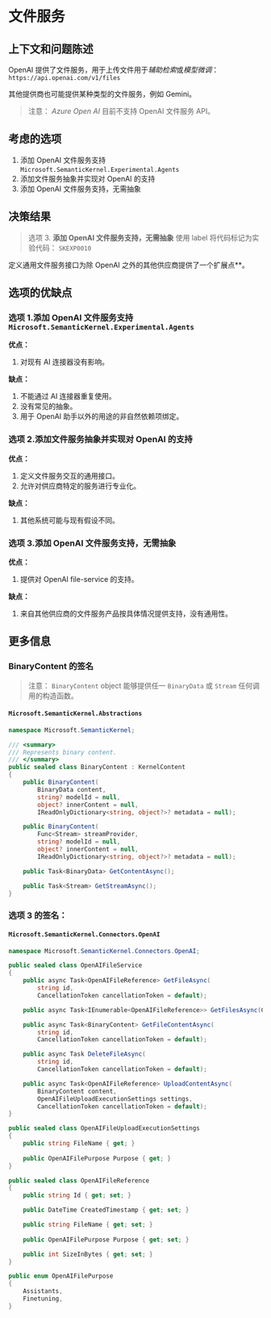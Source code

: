 
# 文件服务

## 上下文和问题陈述
OpenAI 提供了文件服务，用于上传文件用于*辅助检索*或*模型微调*： `https://api.openai.com/v1/files`

其他提供商也可能提供某种类型的文件服务，例如 Gemini。

> 注意： *Azure Open AI* 目前不支持 OpenAI 文件服务 API。

## 考虑的选项

1. 添加 OpenAI 文件服务支持 `Microsoft.SemanticKernel.Experimental.Agents`
2. 添加文件服务抽象并实现对 OpenAI 的支持
3. 添加 OpenAI 文件服务支持，无需抽象

## 决策结果

> 选项 3. **添加 OpenAI 文件服务支持，无需抽象**
> 使用 label 将代码标记为实验代码： `SKEXP0010`

定义通用文件服务接口为除 OpenAI 之外的其他供应商提供了一个扩展点**。

## 选项的优缺点

### 选项 1.添加 OpenAI 文件服务支持 `Microsoft.SemanticKernel.Experimental.Agents`
**优点：**
1. 对现有 AI 连接器没有影响。

**缺点：**
1. 不能通过 AI 连接器重复使用。
1. 没有常见的抽象。
1. 用于 OpenAI 助手以外的用途的非自然依赖项绑定。

### 选项 2.添加文件服务抽象并实现对 OpenAI 的支持
**优点：**
1. 定义文件服务交互的通用接口。
1. 允许对供应商特定的服务进行专业化。

**缺点：**
1. 其他系统可能与现有假设不同。


### 选项 3.添加 OpenAI 文件服务支持，无需抽象
**优点：**
1. 提供对 OpenAI file-service 的支持。

**缺点：**
1. 来自其他供应商的文件服务产品按具体情况提供支持，没有通用性。


## 更多信息

### BinaryContent 的签名

> 注意： `BinaryContent` object 能够提供任一 `BinaryData` 或 `Stream` 任何调用的构造函数。

#### `Microsoft.SemanticKernel.Abstractions`

```csharp
namespace Microsoft.SemanticKernel;

/// <summary>
/// Represents binary content.
/// </summary>
public sealed class BinaryContent : KernelContent
{
    public BinaryContent(
        BinaryData content,
        string? modelId = null,
        object? innerContent = null,
        IReadOnlyDictionary<string, object?>? metadata = null);

    public BinaryContent(
        Func<Stream> streamProvider,
        string? modelId = null,
        object? innerContent = null,
        IReadOnlyDictionary<string, object?>? metadata = null);

    public Task<BinaryData> GetContentAsync();

    public Task<Stream> GetStreamAsync();
}
```
### 选项 3 的签名：

#### `Microsoft.SemanticKernel.Connectors.OpenAI`
```csharp
namespace Microsoft.SemanticKernel.Connectors.OpenAI;

public sealed class OpenAIFileService
{
    public async Task<OpenAIFileReference> GetFileAsync(
        string id,
        CancellationToken cancellationToken = default);

    public async Task<IEnumerable<OpenAIFileReference>> GetFilesAsync(CancellationToken cancellationToken = default);

    public async Task<BinaryContent> GetFileContentAsync(
        string id,
        CancellationToken cancellationToken = default);

    public async Task DeleteFileAsync(
        string id,
        CancellationToken cancellationToken = default);

    public async Task<OpenAIFileReference> UploadContentAsync(
        BinaryContent content,
        OpenAIFileUploadExecutionSettings settings,
        CancellationToken cancellationToken = default);
}

public sealed class OpenAIFileUploadExecutionSettings
{
    public string FileName { get; }
 
    public OpenAIFilePurpose Purpose { get; }
}

public sealed class OpenAIFileReference
{
    public string Id { get; set; }

    public DateTime CreatedTimestamp { get; set; }

    public string FileName { get; set; }
    
    public OpenAIFilePurpose Purpose { get; set; }

    public int SizeInBytes { get; set; }
}

public enum OpenAIFilePurpose
{
    Assistants,
    Finetuning,
}
```
